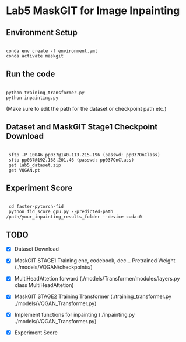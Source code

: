 # Lab5 MaskGIT for Image Inpainting
## Environment Setup
<pre><code>
conda env create -f environment.yml
conda activate maskgit
</code></pre>

## Run the code

<pre><code>
python training_transformer.py
python inpainting.py
</code></pre>
(Make sure to edit the path for the dataset or checkpoint path etc.)

## Dataset and MaskGIT Stage1 Checkpoint Download
<pre><code>
 sftp -P 10046 pp037@140.113.215.196 (passwd: pp037OnClass)
 sftp pp037@192.168.201.46 (passwd: pp037OnClass)
 get lab5_dataset.zip
 get VQGAN.pt
</code></pre>

## Experiment Score
<pre><code>
 cd faster-pytorch-fid
 python fid_score_gpu.py --predicted-path /path/your_inpainting_results_folder --device cuda:0
</code></pre>

## TODO
- [x] Dataset Download 
- [x] MaskGIT STAGE1 Training enc, codebook, dec... Pretrained Weight (./models/VQGAN/checkpoints/)
- [x] MultiHeadAttetion forward (./models/Transformer/modules/layers.py class MultiHeadAttetion)
- [x] MaskGIT STAGE2 Training Transformer (./training_transformer.py ./models/VQGAN_Transformer.py)
- [x] Implement functions for inpainting (./inpainting.py ./models/VQGAN_Transformer.py)
- [x] Experiment Score

  

